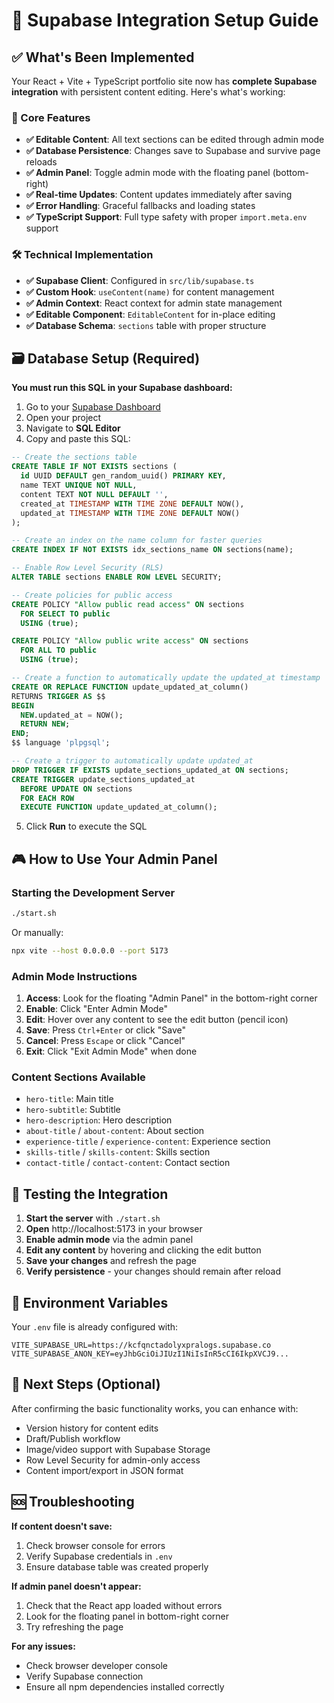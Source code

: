 # 🚀 Supabase Integration Setup Guide

## ✅ What's Been Implemented

Your React + Vite + TypeScript portfolio site now has **complete Supabase integration** with persistent content editing. Here's what's working:

### 🎯 Core Features
- **✅ Editable Content**: All text sections can be edited through admin mode
- **✅ Database Persistence**: Changes save to Supabase and survive page reloads
- **✅ Admin Panel**: Toggle admin mode with the floating panel (bottom-right)
- **✅ Real-time Updates**: Content updates immediately after saving
- **✅ Error Handling**: Graceful fallbacks and loading states
- **✅ TypeScript Support**: Full type safety with proper `import.meta.env` support

### 🛠️ Technical Implementation
- **✅ Supabase Client**: Configured in `src/lib/supabase.ts`
- **✅ Custom Hook**: `useContent(name)` for content management
- **✅ Admin Context**: React context for admin state management
- **✅ Editable Component**: `EditableContent` for in-place editing
- **✅ Database Schema**: `sections` table with proper structure

## 🗃️ Database Setup (Required)

**You must run this SQL in your Supabase dashboard:**

1. Go to your [Supabase Dashboard](https://supabase.com/dashboard/projects)
2. Open your project
3. Navigate to **SQL Editor**
4. Copy and paste this SQL:

```sql
-- Create the sections table
CREATE TABLE IF NOT EXISTS sections (
  id UUID DEFAULT gen_random_uuid() PRIMARY KEY,
  name TEXT UNIQUE NOT NULL,
  content TEXT NOT NULL DEFAULT '',
  created_at TIMESTAMP WITH TIME ZONE DEFAULT NOW(),
  updated_at TIMESTAMP WITH TIME ZONE DEFAULT NOW()
);

-- Create an index on the name column for faster queries
CREATE INDEX IF NOT EXISTS idx_sections_name ON sections(name);

-- Enable Row Level Security (RLS) 
ALTER TABLE sections ENABLE ROW LEVEL SECURITY;

-- Create policies for public access
CREATE POLICY "Allow public read access" ON sections
  FOR SELECT TO public
  USING (true);

CREATE POLICY "Allow public write access" ON sections
  FOR ALL TO public
  USING (true);

-- Create a function to automatically update the updated_at timestamp
CREATE OR REPLACE FUNCTION update_updated_at_column()
RETURNS TRIGGER AS $$
BEGIN
  NEW.updated_at = NOW();
  RETURN NEW;
END;
$$ language 'plpgsql';

-- Create a trigger to automatically update updated_at
DROP TRIGGER IF EXISTS update_sections_updated_at ON sections;
CREATE TRIGGER update_sections_updated_at
  BEFORE UPDATE ON sections
  FOR EACH ROW
  EXECUTE FUNCTION update_updated_at_column();
```

5. Click **Run** to execute the SQL

## 🎮 How to Use Your Admin Panel

### Starting the Development Server
```bash
./start.sh
```
Or manually:
```bash
npx vite --host 0.0.0.0 --port 5173
```

### Admin Mode Instructions
1. **Access**: Look for the floating "Admin Panel" in the bottom-right corner
2. **Enable**: Click "Enter Admin Mode" 
3. **Edit**: Hover over any content to see the edit button (pencil icon)
4. **Save**: Press `Ctrl+Enter` or click "Save"
5. **Cancel**: Press `Escape` or click "Cancel"
6. **Exit**: Click "Exit Admin Mode" when done

### Content Sections Available
- `hero-title`: Main title
- `hero-subtitle`: Subtitle  
- `hero-description`: Hero description
- `about-title` / `about-content`: About section
- `experience-title` / `experience-content`: Experience section
- `skills-title` / `skills-content`: Skills section
- `contact-title` / `contact-content`: Contact section

## 🧪 Testing the Integration

1. **Start the server** with `./start.sh`
2. **Open** http://localhost:5173 in your browser
3. **Enable admin mode** via the admin panel
4. **Edit any content** by hovering and clicking the edit button
5. **Save your changes** and refresh the page
6. **Verify persistence** - your changes should remain after reload

## 🔑 Environment Variables

Your `.env` file is already configured with:
```env
VITE_SUPABASE_URL=https://kcfqnctadolyxpralogs.supabase.co
VITE_SUPABASE_ANON_KEY=eyJhbGciOiJIUzI1NiIsInR5cCI6IkpXVCJ9...
```

## 🎯 Next Steps (Optional)

After confirming the basic functionality works, you can enhance with:
- Version history for content edits
- Draft/Publish workflow
- Image/video support with Supabase Storage
- Row Level Security for admin-only access
- Content import/export in JSON format

## 🆘 Troubleshooting

**If content doesn't save:**
1. Check browser console for errors
2. Verify Supabase credentials in `.env`
3. Ensure database table was created properly

**If admin panel doesn't appear:**
1. Check that the React app loaded without errors
2. Look for the floating panel in bottom-right corner
3. Try refreshing the page

**For any issues:**
- Check browser developer console
- Verify Supabase connection
- Ensure all npm dependencies installed correctly